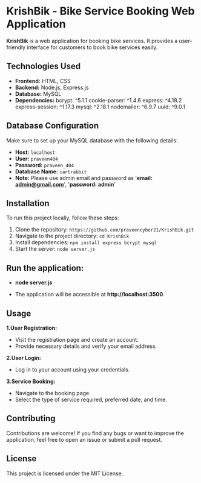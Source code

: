 # KrishBik - Bike Service Booking Web Application

  **KrishBik** is a web application for booking bike services. It provides a user-friendly interface for customers to book bike services easily.

## Technologies Used

- **Frontend:** HTML, CSS
- **Backend:** Node.js, Express.js
- **Database:** MySQL
- **Dependencies:** 
    bcrypt: ^5.1.1
    cookie-parser: ^1.4.6
    express: ^4.18.2
    express-session: ^1.17.3
    mysql: ^2.18.1
    nodemailer: ^6.9.7
    uuid: ^9.0.1

## Database Configuration

Make sure to set up your MySQL database with the following details:

- **Host:** `localhost`
- **User:** `praveen404`
- **Password:** `praveen_404`
- **Database Name:** `cartrabbit`
- **Note:** Please use admin email and password as '**email: admin@gmail.com**', '**password: admin**'

## Installation

To run this project locally, follow these steps:

1. Clone the repository: `https://github.com/praveencyber21/KrishBik.git`
2. Navigate to the project directory: `cd KrishBik`
3. Install dependencies: `npm install express bcrypt mysql `
4. Start the server: `node server.js`

##  Run the application:

 - **node server.js**
* The application will be accessible at **http://localhost:3500**.

## Usage
**1.User Registration:**

* Visit the registration page and create an account.
* Provide necessary details and verify your email address.
  
**2.User Login:**

* Log in to your account using your credentials.
  
**3.Service Booking:**
  
* Navigate to the booking page.
* Select the type of service required, preferred date, and time.
  
## Contributing
  Contributions are welcome! If you find any bugs or want to improve the application, feel free to open an issue or submit a pull request.

## License
This project is licensed under the MIT License.
